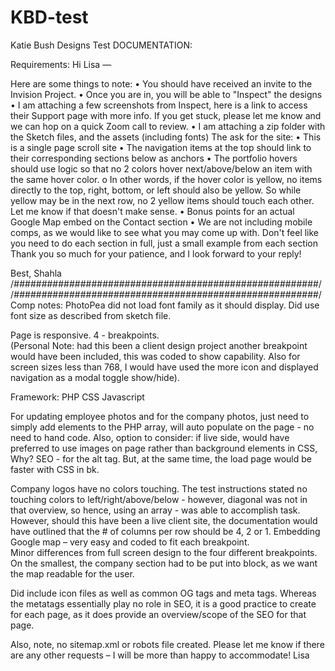 # KBD-test
Katie Bush Designs Test
DOCUMENTATION:

Requirements:
Hi Lisa — 

Here are some things to note:
•	You should have received an invite to the Invision Project. 
•	Once you are in, you will be able to "Inspect" the designs
•	I am attaching a few screenshots from Inspect, here is a link to access their Support page with more info. If you get stuck, please let me know and we can hop on a quick Zoom call to review. 
•	I am attaching a zip folder with the Sketch files, and the assets (including fonts)
The ask for the site:
•	This is a single page scroll site
•	The navigation items at the top should link to their corresponding sections below as anchors 
•	The portfolio hovers should use logic so that no 2 colors hover next/above/below an item with the same hover color.
o	In other words, if the hover color is yellow, no items directly to the top, right, bottom, or left should also be yellow. So while yellow may be in the next row, no 2 yellow items should touch each other. Let me know if that doesn't make sense. 
•	Bonus points for an actual Google Map embed on the Contact section 
•	We are not including mobile comps, as we would like to see what you may come up with. Don't feel like you need to do each section in full, just a small example from each section
Thank you so much for your patience, and I look forward to your reply!

Best, 
Shahla
/*#######################################################*/
/*#######################################################*/
Comp notes:
PhotoPea did not load font family as it should display.
Did use font size as described from sketch file.

Page is responsive.  4 - breakpoints.  
(Personal Note: had this been a client design project another breakpoint would have been included, this was coded to show capability.  Also for screen sizes less than 768, I would have used the more icon and displayed navigation as a modal toggle show/hide).

Framework:
PHP
CSS
Javascript

For updating employee photos and for the company photos, just need to simply add elements to the PHP array, will auto populate on the page - no need to hand code.
Also, option to consider: if live side, would have preferred to use images on page rather than background elements in CSS, Why?  SEO - for the alt tag. But, at the same time,
the load page would be faster with CSS in bk. 

Company logos have no colors touching.  The test instructions stated no touching colors to left/right/above/below - however, diagonal was not in that overview, so hence, using an array - was able to accomplish task.  However, should this have been a live client site, the documentation would have outlined that the # of columns per row should be 4, 2 or 1. 
Embedding Google map – very easy and coded to fit each breakpoint.  
Minor differences from full screen design to the four different breakpoints.  On the smallest, the company section had to be put into block, as we want the map readable for the user. 

Did include icon files as well as common OG tags and meta tags. Whereas the metatags essentially play no role in SEO, it is a good practice to create for each page, as it does provide an overview/scope of the SEO for that page. 

Also, note, no sitemap.xml or robots file created. 
Please let me know if there are any other requests – I will be more than happy to accommodate!
Lisa


